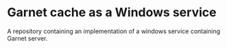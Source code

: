 # Garnet cache as a Windows service
A repository containing an implementation of a windows service containing Garnet server.
